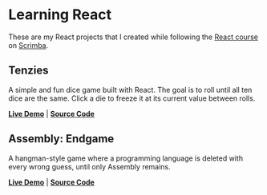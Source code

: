 # Learning React
These are my React projects that I created while following the [React course](https://scrimba.com/learn-react-c0e) on [Scrimba](https://scrimba.com/home).

## Tenzies

A simple and fun dice game built with React. The goal is to roll until all ten dice are the same. Click a die to freeze it at its current value between rolls.

[**Live Demo**](https://maelkmark.github.io/learning-react/tenzies/)
|
[**Source Code**](https://github.com/MaelkMark/learning-react/tree/main/tenzies)

## Assembly: Endgame

A hangman-style game where a programming language is deleted with every wrong guess, until only Assembly remains.

[**Live Demo**](https://maelkmark.github.io/learning-react/assembly-endgame/)
|
[**Source Code**](https://github.com/MaelkMark/learning-react/tree/main/assembly-endgame/)